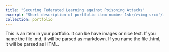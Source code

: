 ```yaml
---
title: "Securing Federated Learning against Poisoning Attacks"
excerpt: "Short description of portfolio item number 1<br/><img src='/images/flare.pdf'>"
collection: portfolio
---
```


This is an item in your portfolio. It can be have images or nice text. If you name the file .md, it will be parsed as markdown. If you name the file .html, it will be parsed as HTML. 
